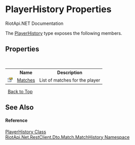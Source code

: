 # PlayerHistory Properties
RiotApi.NET Documentation 

The <a href="c74d32c5-b91e-58ca-44e6-16af767f83f4">PlayerHistory</a> type exposes the following members.


## Properties
&nbsp;<table><tr><th></th><th>Name</th><th>Description</th></tr><tr><td>![Public property](media/pubproperty.gif "Public property")</td><td><a href="ba68ccb6-5ebf-dc33-99af-a92b727733f1">Matches</a></td><td>
List of matches for the player</td></tr></table>&nbsp;
<a href="#playerhistory-properties">Back to Top</a>

## See Also


#### Reference
<a href="c74d32c5-b91e-58ca-44e6-16af767f83f4">PlayerHistory Class</a><br /><a href="c79636f5-9d79-3c46-e4a4-26f17b6e48df">RiotApi.Net.RestClient.Dto.Match.MatchHistory Namespace</a><br />